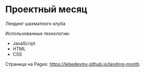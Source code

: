 # Проектный месяц

Лендинг шахматного клуба

Использованные технологии:

- JavaScript
- HTML
- CSS

Страница на Pages:
https://lebedevmv.github.io/landing-month
